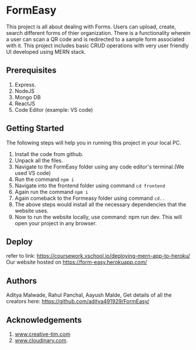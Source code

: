 # FormEasy
This project is all about dealing with Forms. 
Users can upload, create, search different forms of thier organization. 
There is a functionality wherein a user can scan a QR code and is redirected to a sample form associated with it. 
This project includes basic CRUD operations with very user friendly UI developed using MERN stack. 

## Prerequisites
1. Express.
2. NodeJS
3. Mongo DB
4. ReactJS
5. Code Editor (example: VS code)

## Getting Started
The following steps will help you in running this project in your local PC.
1. Install the code from github.
2. Unpack all the files.
3. Navigate to the FormEasy folder using any code editor's terminal.(We used VS code)
4. Run the command ```npm i```
5. Navigate into the frontend folder using command ```cd frontend```
6. Again run the command ```npm i```
7. Again comeback to the Formeasy folder using command ```cd..```
8. The above steps would install all the necessary dependencies that the website uses.
9. Now to run the website locally, use command: npm run dev. This will open your project in any browser. 

## Deploy
refer to link: https://coursework.vschool.io/deploying-mern-app-to-heroku/
Our website hosted on https://form-easy.herokuapp.com/

## Authors
Aditya Malwade,
Rahul Panchal,
Aayush Malde,
Get details of all the creators here: https://github.com/aditya491929/FormEasy/

## Acknowledgements
1. www.creative-tim.com
2. www.cloudinary.com.

